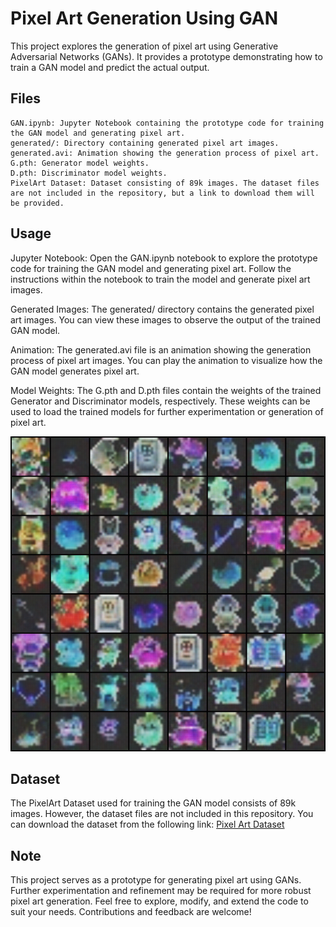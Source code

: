 # Pixel Art Generation Using GAN
This project explores the generation of pixel art using Generative Adversarial Networks (GANs). It provides a prototype demonstrating how to train a GAN model and predict the actual output.

## Files

    GAN.ipynb: Jupyter Notebook containing the prototype code for training the GAN model and generating pixel art.
    generated/: Directory containing generated pixel art images.
    generated.avi: Animation showing the generation process of pixel art.
    G.pth: Generator model weights.
    D.pth: Discriminator model weights.
    PixelArt Dataset: Dataset consisting of 89k images. The dataset files are not included in the repository, but a link to download them will be provided.


## Usage

 Jupyter Notebook: Open the GAN.ipynb notebook to explore the prototype code for training the GAN model and generating pixel art. Follow the instructions within the notebook to train the model and generate pixel art images.

 Generated Images: The generated/ directory contains the generated pixel art images. You can view these images to observe the output of the trained GAN model.

 Animation: The generated.avi file is an animation showing the generation process of pixel art images. You can play the animation to visualize how the GAN model generates pixel art.

 Model Weights: The G.pth and D.pth files contain the weights of the trained Generator and Discriminator models, respectively. These weights can be used to load the trained models for further experimentation or generation of pixel art.


 ![Generated Image After Training](generated/generated-images-0025.png)

## Dataset
The PixelArt Dataset used for training the GAN model consists of 89k images. However, the dataset files are not included in this repository. You can download the dataset from the following link: [Pixel Art Dataset](https://www.kaggle.com/datasets/ebrahimelgazar/pixel-art)

## Note
This project serves as a prototype for generating pixel art using GANs. Further experimentation and refinement may be required for more robust pixel art generation. Feel free to explore, modify, and extend the code to suit your needs. Contributions and feedback are welcome!

